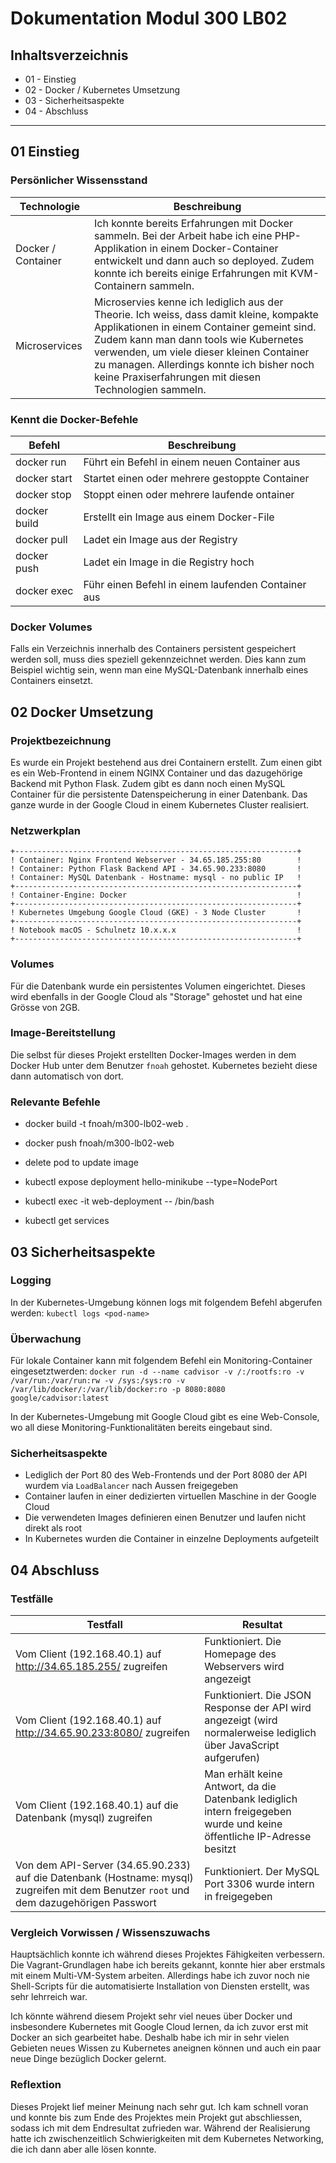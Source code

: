 # Dokumentation Modul 300 LB02

## Inhaltsverzeichnis

-   01 - Einstieg
-   02 - Docker / Kubernetes Umsetzung
-   03 - Sicherheitsaspekte
-   04 - Abschluss

---

## 01 Einstieg

### Persönlicher Wissensstand

| Technologie        | Beschreibung                                                                                                                                                                                                                                                                                                                         |
| ------------------ | ------------------------------------------------------------------------------------------------------------------------------------------------------------------------------------------------------------------------------------------------------------------------------------------------------------------------------------ |
| Docker / Container | Ich konnte bereits Erfahrungen mit Docker sammeln. Bei der Arbeit habe ich eine PHP-Applikation in einem Docker-Container entwickelt und dann auch so deployed. Zudem konnte ich bereits einige Erfahrungen mit KVM-Containern sammeln.                                                                                              |
| Microservices      | Microservies kenne ich lediglich aus der Theorie. Ich weiss, dass damit kleine, kompakte Applikationen in einem Container gemeint sind. Zudem kann man dann tools wie Kubernetes verwenden, um viele dieser kleinen Container zu managen. Allerdings konnte ich bisher noch keine Praxiserfahrungen mit diesen Technologien sammeln. |

### Kennt die Docker-Befehle

| Befehl       | Beschreibung                                       |
| ------------ | -------------------------------------------------- |
| docker run   | Führt ein Befehl in einem neuen Container aus      |
| docker start | Startet einen oder mehrere gestoppte Container     |
| docker stop  | Stoppt einen oder mehrere laufende ontainer        |
| docker build | Erstellt ein Image aus einem Docker-File           |
| docker pull  | Ladet ein Image aus der Registry                   |
| docker push  | Ladet ein Image in die Registry hoch               |
| docker exec  | Führ einen Befehl in einem laufenden Container aus |

### Docker Volumes

Falls ein Verzeichnis innerhalb des Containers persistent gespeichert werden soll, muss dies speziell gekennzeichnet werden. Dies kann zum Beispiel wichtig sein, wenn man eine MySQL-Datenbank innerhalb eines Containers einsetzt.

## 02 Docker Umsetzung

### Projektbezeichnung

Es wurde ein Projekt bestehend aus drei Containern erstellt. Zum einen gibt es ein Web-Frontend in einem NGINX Container und das dazugehörige Backend mit Python Flask. Zudem gibt es dann noch einen MySQL Container für die persistente Datenspeicherung in einer Datenbank. Das ganze wurde in der Google Cloud in einem Kubernetes Cluster realisiert.

### Netzwerkplan

    +---------------------------------------------------------------+
    ! Container: Nginx Frontend Webserver - 34.65.185.255:80        !
    ! Container: Python Flask Backend API - 34.65.90.233:8080       !
    ! Container: MySQL Datenbank - Hostname: mysql - no public IP   !
    +---------------------------------------------------------------+
    ! Container-Engine: Docker                                      !
    +---------------------------------------------------------------+
    ! Kubernetes Umgebung Google Cloud (GKE) - 3 Node Cluster       !
    +---------------------------------------------------------------+
    ! Notebook macOS - Schulnetz 10.x.x.x                           !
    +---------------------------------------------------------------+

### Volumes

Für die Datenbank wurde ein persistentes Volumen eingerichtet. Dieses wird ebenfalls in der Google Cloud als "Storage" gehostet und hat eine Grösse von 2GB.

### Image-Bereitstellung

Die selbst für dieses Projekt erstellten Docker-Images werden in dem Docker Hub unter dem Benutzer `fnoah` gehostet. Kubernetes bezieht diese dann automatisch von dort.

### Relevante Befehle

-   docker build -t fnoah/m300-lb02-web .
-   docker push fnoah/m300-lb02-web

-   delete pod to update image

-   kubectl expose deployment hello-minikube --type=NodePort

-   kubectl exec -it web-deployment -- /bin/bash

-   kubectl get services

## 03 Sicherheitsaspekte

### Logging

In der Kubernetes-Umgebung können logs mit folgendem Befehl abgerufen werden: `kubectl logs <pod-name>`

### Überwachung

Für lokale Container kann mit folgendem Befehl ein Monitoring-Container eingesetztwerden: `docker run -d --name cadvisor -v /:/rootfs:ro -v /var/run:/var/run:rw -v /sys:/sys:ro -v /var/lib/docker/:/var/lib/docker:ro -p 8080:8080 google/cadvisor:latest`

In der Kubernetes-Umgebung mit Google Cloud gibt es eine Web-Console, wo all diese Monitoring-Funktionalitäten bereits eingebaut sind.

### Sicherheitsaspekte

-   Lediglich der Port 80 des Web-Frontends und der Port 8080 der API wurdem via `LoadBalancer` nach Aussen freigegeben
-   Container laufen in einer dedizierten virtuellen Maschine in der Google Cloud
-   Die verwendeten Images definieren einen Benutzer und laufen nicht direkt als root
-   In Kubernetes wurden die Container in einzelne Deployments aufgeteilt

## 04 Abschluss

### Testfälle

| Testfall                                                                                                                               | Resultat                                                                                                               |
| -------------------------------------------------------------------------------------------------------------------------------------- | ---------------------------------------------------------------------------------------------------------------------- |
| Vom Client (192.168.40.1) auf http://34.65.185.255/ zugreifen                                                                          | Funktioniert. Die Homepage des Webservers wird angezeigt                                                               |
| Vom Client (192.168.40.1) auf http://34.65.90.233:8080/ zugreifen                                                                      | Funktioniert. Die JSON Response der API wird angezeigt (wird normalerweise lediglich über JavaScript aufgerufen)       |
| Vom Client (192.168.40.1) auf die Datenbank (mysql) zugreifen                                                                          | Man erhält keine Antwort, da die Datenbank lediglich intern freigegeben wurde und keine öffentliche IP-Adresse besitzt |
| Von dem API-Server (34.65.90.233) auf die Datenbank (Hostname: mysql) zugreifen mit dem Benutzer `root` und dem dazugehörigen Passwort | Funktioniert. Der MySQL Port 3306 wurde intern in freigegeben                                                          |

### Vergleich Vorwissen / Wissenszuwachs

Hauptsächlich konnte ich während dieses Projektes Fähigkeiten verbessern. Die Vagrant-Grundlagen habe ich bereits gekannt, konnte hier aber erstmals mit einem Multi-VM-System arbeiten. Allerdings habe ich zuvor noch nie Shell-Scripts für die automatisierte Installation von Diensten erstellt, was sehr lehrreich war.

Ich könnte während diesem Projekt sehr viel neues über Docker und insbesondere Kubernetes mit Google Cloud lernen, da ich zuvor erst mit Docker an sich gearbeitet habe. Deshalb habe ich mir in sehr vielen Gebieten neues Wissen zu Kubernetes aneignen können und auch ein paar neue Dinge bezüglich Docker gelernt.

### Reflextion

Dieses Projekt lief meiner Meinung nach sehr gut. Ich kam schnell voran und konnte bis zum Ende des Projektes mein Projekt gut abschliessen, sodass ich mit dem Endresultat zufrieden war. Während der Realisierung hatte ich zwischenzeitlich Schwierigkeiten mit dem Kubernetes Networking, die ich dann aber alle lösen konnte.
